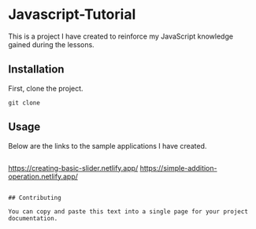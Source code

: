 # Javascript-Tutorial
This is a project I have created to reinforce my JavaScript knowledge gained during the lessons.
## Installation
First, clone the project.

```
git clone
```
## Usage
Below are the links to the sample applications I have created.

```

```
https://creating-basic-slider.netlify.app/
https://simple-addition-operation.netlify.app/
```

## Contributing

You can copy and paste this text into a single page for your project documentation.


